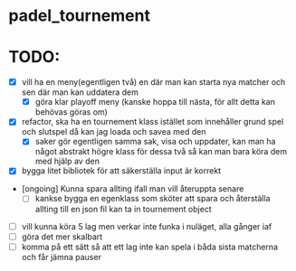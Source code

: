 # padel_tournement

# TODO:

- [x] vill ha en meny(egentligen två) en där man kan starta nya matcher och sen där man kan uddatera dem
  - [x] göra klar playoff meny (kanske hoppa till nästa, för allt detta kan behövas göras om)
- [x] refactor, ska ha en tournement klass istället som innehåller grund spel och slutspel då kan jag loada och savea med den
  - [x] saker gör egentligen samma sak, visa och uppdater, kan man ha något abstrakt högre klass för dessa två
        så kan man bara köra dem med hjälp av den
- [x] bygga litet bibliotek för att säkerställa input är korrekt

- [ongoing] Kunna spara allting ifall man vill återuppta senare
  - [ ] kankse bygga en egenklass som sköter att spara och återställa allting till en json fil
        kan ta in tournement object
- [ ] vill kunna köra 5 lag men verkar inte funka i nuläget, alla gånger iaf
- [ ] göra det mer skalbart
- [ ] komma på ett sätt så att ett lag inte kan spela i båda sista matcherna och får jämna pauser
